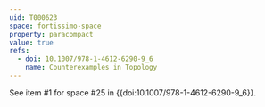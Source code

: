 ```yaml
---
uid: T000623
space: fortissimo-space
property: paracompact
value: true
refs:
  - doi: 10.1007/978-1-4612-6290-9_6
    name: Counterexamples in Topology
---
```

See item #1 for space #25 in {{doi:10.1007/978-1-4612-6290-9_6}}.
